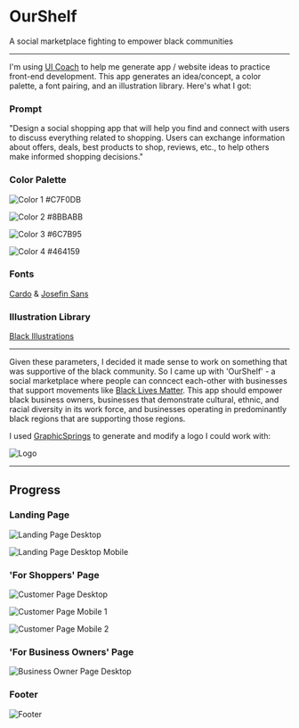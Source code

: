 # OurShelf
A social marketplace fighting to empower black communities

---

I'm using [UI Coach](https://uicoach.io/) to help me generate app / website ideas to practice front-end development. This app generates an idea/concept, a color palette, a font pairing, and an illustration library. Here's what I got: 

### Prompt
"Design a social shopping app that will help you find and connect with users to discuss everything related to shopping. Users can exchange information about offers, deals, best products to shop, reviews, etc., to help others make informed shopping decisions."

### Color Palette
![Color 1](/img/color1.jpg) #C7F0DB

![Color 2](/img/color2.jpg) #8BBABB

![Color 3](/img/color3.jpg) #6C7B95

![Color 4](/img/color4.jpg) #464159

### Fonts 
[Cardo](https://fonts.google.com/specimen/Cardo) & [Josefin Sans](https://fonts.google.com/specimen/Josefin+Sans)

### Illustration Library
[Black Illustrations](https://www.blackillustrations.com/)

---

Given these parameters, I decided it made sense to work on something that was supportive of the black community. So I came up with 'OurShelf' - a social marketplace where people can conncect each-other with businesses that support movements like [Black Lives Matter](https://blacklivesmatter.com/). This app should empower black business owners, businesses that demonstrate cultural, ethnic, and racial diversity in its work force, and businesses operating in predominantly black regions that are supporting those regions. 

I used [GraphicSprings](https://www.graphicsprings.com/) to generate and modify a logo I could work with:

![Logo](/img/logo-vertical.png)

---

## Progress

### Landing Page

![Landing Page Desktop](/screenshots/landing_page.png)

![Landing Page Desktop Mobile](/screenshots/landing_page_mobile.png?)

### 'For Shoppers' Page

![Customer Page Desktop](/screenshots/customers_page.png)

![Customer Page Mobile 1](/screenshots/customers_page_mobile1.png)

![Customer Page Mobile 2](/screenshots/customers_page_mobile2.png)

### 'For Business Owners' Page

![Business Owner Page Desktop](/screenshots/businesses_page.png)

### Footer 

![Footer](/screenshots/footer_page.png)